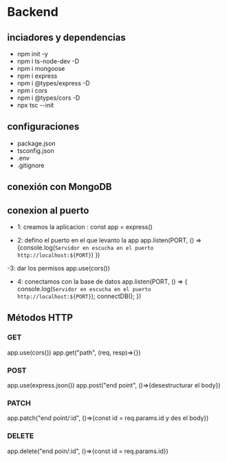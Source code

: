 # Backend

## inciadores y dependencias

- npm init -y
- npm i ts-node-dev -D
- npm i mongoose
- npm i express
- npm i @types/express -D
- npm i cors
- npm i @types/cors -D
- npx tsc --init

## configuraciones

- package.json
- tsconfig.json
- .env
- .gitignore

## conexión con MongoDB

## conexion al puerto

- 1: creamos la aplicacion :
  const app = express()

- 2: defino el puerto en el que levanto la app
  app.listen(PORT, () => {console.log(`Servidor en escucha en el puerto http://localhost:${PORT}`) })

-3: dar los permisos
app.use(cors())

- 4: conectamos con la base de datos
  app.listen(PORT, () => {
  console.log(`Servidor en escucha en el puerto http://localhost:${PORT}`);
  connectDB();
  })

## Métodos HTTP

### GET

app.use(cors())
app.get("path", (req, resp)=>{})

### POST

app.use(express.json())
app.post("end point", ()=>{desestructurar el body})

### PATCH

app.patch("end point/:id", ()=>{const id = req.params.id y des el body})

### DELETE

app.delete("end poin/:id", ()=>{const id = req.params.id})
